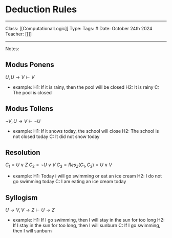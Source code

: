  # Deduction Rules 
___
Class: [[ComputationalLogic]]
Type: 
Tags: # 
Date: October 24th 2024
Teacher: [[]]
___

Notes:
## Modus Ponens
$U, U \rightarrow V \vdash V$ 
- example:
H1: If it is rainy, then the pool will be closed 
H2: It is rainy
C: The pool is closed
## Modus Tollens
$\neg V, U\rightarrow V \vdash \neg U$
- example:
H1: If it snows today, the school will close
H2: The school is not closed today
C: It did not snow today
## Resolution 
$C_1 = U \lor Z$
$C_2 = \neg U \lor V$ 
$C_3 = Res_Z(C_1,C_2)=U\lor V$
- example:
H1: Today i will go swimming or eat an ice cream
H2: I do not go swimming today
C: I am eating an ice cream today

## Syllogism 
$U \rightarrow V, V \rightarrow Z \vdash U \rightarrow Z$
- example:
H1: If I go swimming, then I will stay in the sun for too long 
H2: If I stay in the sun for too long, then I will sunburn
C: If I go swimming, then I will sunburn

